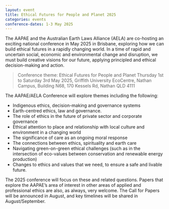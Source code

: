 ```yaml
---
layout: event
title: Ethical Futures for People and Planet 2025
categories: events
conference-dates: 1-3 May 2025
---
```


The AAPAE and the Australian Earth Laws Alliance (AELA) are co-hosting an exciting national conference in May 2025 in Brisbane, exploring how we can build ethical futures in a rapidly changing world. In a time of rapid and uncertain social, economic and environmental change and disruption, we must build creative visions for our future, applying principled and ethical decision-making and action.

> Conference theme: Ethical Futures for People and Planet
> Thursday 1st to Saturday 3rd May 2025,
> Griffith University EcoCentre, Nathan Campus, Building N68, 170 Kessels Rd, Nathan QLD 4111

The AAPAE/AELA Conference will explore themes including the following:

* Indigenous ethics, decision-making and governance systems
* Earth-centred ethics, law and governance.
* The role of ethics in the future of private sector and corporate governance
* Ethical attention to place and relationship with local culture and environment in a changing world
* The significance of care as an ongoing moral response
* The connections between ethics, spirituality and earth care
* Navigating green-on-green ethical challenges (such as in the intersection of eco-values between conservation and renewable energy production)
* Changes to ethics and values that we need, to ensure a safe and livable future.

The 2025 conference will focus on these and related questions. Papers that explore the AAPAE’s area of interest in other areas of applied and professional ethics are also, as always, very welcome. The Call for Papers will be announced in August, and key timelines will be shared in August/September.



